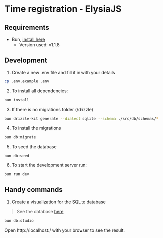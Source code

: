 # Time registration - ElysiaJS

## Requirements

- Bun, [install here](https://bun.sh/)
  - Version used: v1.1.8

## Development

1. Create a new .env file and fill it in with your details

```bash
cp .env.example .env
```

2. To install all dependencies:

```bash
bun install
```

3. If there is no migrations folder (/drizzle)

```bash
bun drizzle-kit generate --dialect sqlite --schema ./src/db/schemas/*
```

4. To install the migrations

```bash
bun db:migrate
```

5. To seed the database

```bash
bun db:seed
```

6. To start the development server run:

```bash
bun run dev
```

## Handy commands

1. Create a visualization for the SQLite database
  > See the database [here](https://local.drizzle.studio)
  ```bash 
  bun db:studio
  ```
  

Open http://localhost:<your-port>/ with your browser to see the result.
